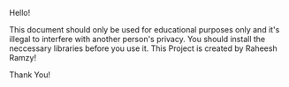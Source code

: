 Hello!

This document should only be used for educational purposes only and it's illegal to interfere with another person's privacy.
You should install the neccessary libraries before you use it.
This Project is created by Raheesh Ramzy!

Thank You!
